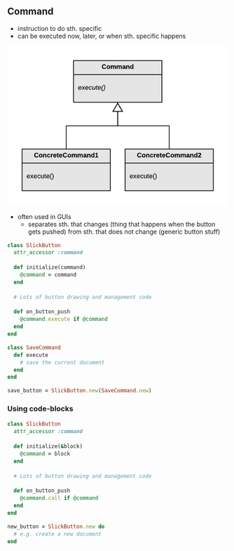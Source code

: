 ## Command

- instruction to do sth. specific
- can be executed now, later, or when sth. specific happens

![command](https://raw.githubusercontent.com/lisbethmarianne/design_patterns_in_ruby/master/command/command.png)

- often used in GUIs
  - separates sth. that changes (thing that happens when the button gets pushed) from sth. that does not change (generic button stuff)

```ruby
class SlickButton
  attr_accessor :command

  def initialize(command)
    @command = command
  end

  # Lots of button drawing and management code

  def on_button_push
    @command.execute if @command
  end
end
```
```ruby
class SaveCommand
  def execute
    # save the current document
  end
end
```
```ruby
save_button = SlickButton.new(SaveCommand.new)
```

### Using code-blocks
```ruby
class SlickButton
  attr_accessor :command

  def initialize(&block)
    @command = block
  end

  # Lots of button drawing and management code

  def on_button_push
    @command.call if @command
  end
end
```
```ruby
new_button = SlickButton.new do
  # e.g. create a new document
end
```
